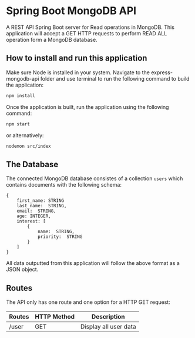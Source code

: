 # Spring Boot MongoDB API
A REST API Spring Boot server for Read operations in MongoDB. This application will accept a GET HTTP requests to perform READ ALL operation form a MongoDB database.

## How to install and run this application
Make sure Node is installed in your system. Navigate to the express-mongodb-api folder and use terminal to run the following command to build the application:

```bash
npm install
```

Once the application is built, run the application using the following command:

```bash
npm start
```

or alternatively:

```bash
nodemon src/index
```

## The Database
The connected MongoDB database consistes of a collection ```users``` which contains documents with the following schema:

```
{
    first_name: STRING
    last_name:  STRING,
    email:  STRING,
    age: INTEGER,
    interest: [
        {
            name:  STRING,
            priority:  STRING
        }
    ]
}
```

All data outputted from this application will follow the above format as a JSON object.

## Routes
The API only has one route and one option for a HTTP GET request:

|     Routes       |     HTTP   Method    |     Description                           |
|------------------|----------------------|-------------------------------------------|
|     /user        |     GET              |     Display all user data                 |


